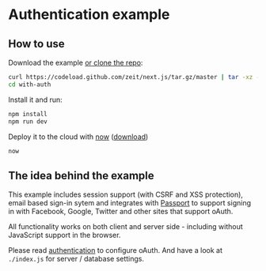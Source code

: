 # Authentication example

## How to use

Download the example [or clone the repo](https://github.com/zeit/next.js):

```bash
curl https://codeload.github.com/zeit/next.js/tar.gz/master | tar -xz --strip=2 next.js-master/examples/with-auth
cd with-auth
```

Install it and run:

```bash
npm install
npm run dev
```

Deploy it to the cloud with [now](https://zeit.co/now) ([download](https://zeit.co/download))

```bash
now
```

## The idea behind the example

This example includes session support (with CSRF and XSS protection), email based sign-in sytem and integrates with [Passport](http://passportjs.org/) to support signing in with Facebook, Google, Twitter and other sites that support oAuth.

All functionality works on both client and server side - including without JavaScript support in the browser.

Please read [authentication](./AUTHENTICATION.md) to configure oAuth. And have a look at `./index.js` for server / database settings.

